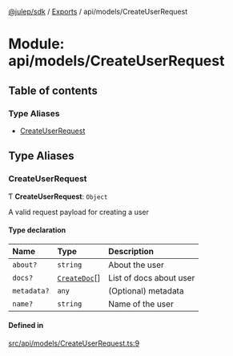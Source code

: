 [@julep/sdk](../README.md) / [Exports](../modules.md) / api/models/CreateUserRequest

# Module: api/models/CreateUserRequest

## Table of contents

### Type Aliases

- [CreateUserRequest](api_models_CreateUserRequest.md#createuserrequest)

## Type Aliases

### CreateUserRequest

Ƭ **CreateUserRequest**: `Object`

A valid request payload for creating a user

#### Type declaration

| Name | Type | Description |
| :------ | :------ | :------ |
| `about?` | `string` | About the user |
| `docs?` | [`CreateDoc`](api_models_CreateDoc.md#createdoc)[] | List of docs about user |
| `metadata?` | `any` | (Optional) metadata |
| `name?` | `string` | Name of the user |

#### Defined in

[src/api/models/CreateUserRequest.ts:9](https://github.com/julep-ai/julep/blob/035e7f91b35da5c19151875490e535b6923a07fe/sdks/ts/src/api/models/CreateUserRequest.ts#L9)
